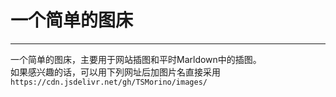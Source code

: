 # 一个简单的图床
---
一个简单的图床，主要用于网站插图和平时Marldown中的插图。<br>
如果感兴趣的话，可以用下列网址后加图片名直接采用<br>
``https://cdn.jsdelivr.net/gh/TSMorino/images/``
